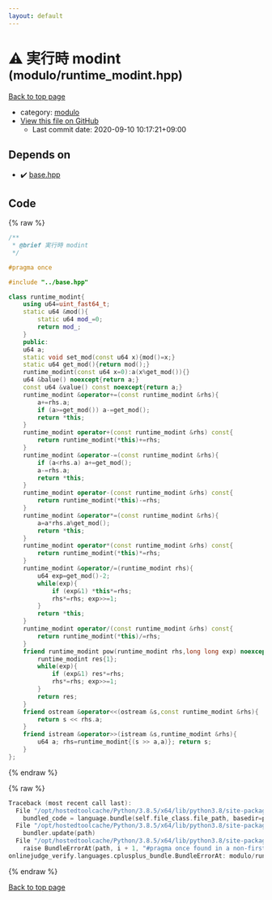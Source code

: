 ```yaml
---
layout: default
---
```


<!-- mathjax config similar to math.stackexchange -->
<script type="text/javascript" async
  src="https://cdnjs.cloudflare.com/ajax/libs/mathjax/2.7.5/MathJax.js?config=TeX-MML-AM_CHTML">
</script>
<script type="text/x-mathjax-config">
  MathJax.Hub.Config({
    TeX: { equationNumbers: { autoNumber: "AMS" }},
    tex2jax: {
      inlineMath: [ ['$','$'] ],
      processEscapes: true
    },
    "HTML-CSS": { matchFontHeight: false },
    displayAlign: "left",
    displayIndent: "2em"
  });
</script>

<script type="text/javascript" src="https://cdnjs.cloudflare.com/ajax/libs/jquery/3.4.1/jquery.min.js"></script>
<script src="https://cdn.jsdelivr.net/npm/jquery-balloon-js@1.1.2/jquery.balloon.min.js" integrity="sha256-ZEYs9VrgAeNuPvs15E39OsyOJaIkXEEt10fzxJ20+2I=" crossorigin="anonymous"></script>
<script type="text/javascript" src="../../assets/js/copy-button.js"></script>
<link rel="stylesheet" href="../../assets/css/copy-button.css" />


# :warning: 実行時 modint <small>(modulo/runtime_modint.hpp)</small>

<a href="../../index.html">Back to top page</a>

* category: <a href="../../index.html#5dcb4a1ea5a35da52691d50c8313c333">modulo</a>
* <a href="{{ site.github.repository_url }}/blob/master/modulo/runtime_modint.hpp">View this file on GitHub</a>
    - Last commit date: 2020-09-10 10:17:21+09:00




## Depends on

* :heavy_check_mark: <a href="../base.hpp.html">base.hpp</a>


## Code

<a id="unbundled"></a>
{% raw %}
```cpp
/**
 * @brief 実行時 modint
 */

#pragma once

#include "../base.hpp"

class runtime_modint{
    using u64=uint_fast64_t;
    static u64 &mod(){
        static u64 mod_=0;
        return mod_;
    }
    public:
    u64 a;
    static void set_mod(const u64 x){mod()=x;}
    static u64 get_mod(){return mod();}
    runtime_modint(const u64 x=0):a(x%get_mod()){}
    u64 &balue() noexcept{return a;}
    const u64 &value() const noexcept{return a;}
    runtime_modint &operator+=(const runtime_modint &rhs){
        a+=rhs.a;
        if (a>=get_mod()) a-=get_mod();
        return *this;
    }
    runtime_modint operator+(const runtime_modint &rhs) const{
        return runtime_modint(*this)+=rhs;
    }
    runtime_modint &operator-=(const runtime_modint &rhs){
        if (a<rhs.a) a+=get_mod();
        a-=rhs.a;
        return *this;
    }
    runtime_modint operator-(const runtime_modint &rhs) const{
        return runtime_modint(*this)-=rhs;
    }
    runtime_modint &operator*=(const runtime_modint &rhs){
        a=a*rhs.a%get_mod();
        return *this;
    }
    runtime_modint operator*(const runtime_modint &rhs) const{
        return runtime_modint(*this)*=rhs;
    }
    runtime_modint &operator/=(runtime_modint rhs){
        u64 exp=get_mod()-2;
        while(exp){
            if (exp&1) *this*=rhs;
            rhs*=rhs; exp>>=1;
        }
        return *this;
    }
    runtime_modint operator/(const runtime_modint &rhs) const{
        return runtime_modint(*this)/=rhs;
    }
    friend runtime_modint pow(runtime_modint rhs,long long exp) noexcept{
        runtime_modint res{1};
        while(exp){
            if (exp&1) res*=rhs;
            rhs*=rhs; exp>>=1;
        }
        return res;
    }
    friend ostream &operator<<(ostream &s,const runtime_modint &rhs){
        return s << rhs.a;
    }
    friend istream &operator>>(istream &s,runtime_modint &rhs){
        u64 a; rhs=runtime_modint{(s >> a,a)}; return s;
    }
};
```
{% endraw %}

<a id="bundled"></a>
{% raw %}
```cpp
Traceback (most recent call last):
  File "/opt/hostedtoolcache/Python/3.8.5/x64/lib/python3.8/site-packages/onlinejudge_verify/docs.py", line 349, in write_contents
    bundled_code = language.bundle(self.file_class.file_path, basedir=pathlib.Path.cwd())
  File "/opt/hostedtoolcache/Python/3.8.5/x64/lib/python3.8/site-packages/onlinejudge_verify/languages/cplusplus.py", line 185, in bundle
    bundler.update(path)
  File "/opt/hostedtoolcache/Python/3.8.5/x64/lib/python3.8/site-packages/onlinejudge_verify/languages/cplusplus_bundle.py", line 310, in update
    raise BundleErrorAt(path, i + 1, "#pragma once found in a non-first line")
onlinejudge_verify.languages.cplusplus_bundle.BundleErrorAt: modulo/runtime_modint.hpp: line 5: #pragma once found in a non-first line

```
{% endraw %}

<a href="../../index.html">Back to top page</a>

